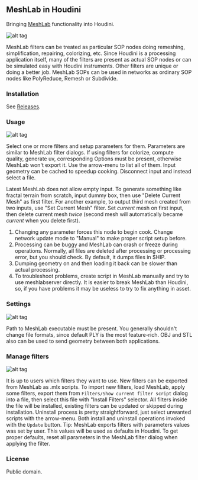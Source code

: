 ## MeshLab in Houdini

Bringing [MeshLab](http://meshlab.net/) functionality into Houdini.

![alt tag](http://i.imgur.com/6GCDgxq.png)

MeshLab filters can be treated as particular SOP nodes doing remeshing, simplification, repairing, colorizing, etc. Since Houdini is a processing application itself, many of the filters are present as actual SOP nodes or can be simulated easy with Houdini instruments. Other filters are unique or doing a better job. MeshLab SOPs can be used in networks as ordinary SOP nodes like PolyReduce, Remesh or Subdivide.

### Installation
See [Releases](https://github.com/teared/meshlab-in-houdini/releases).

### Usage
![alt tag](http://i.imgur.com/32znbzM.png)

Select one or more filters and setup parameters for them. Parameters are similar to MeshLab filter dialogs. If using filters for colorize, compute quality, generate uv, corresponding Options must be present, otherwise MeshLab won't export it. Use the arrow-menu to list all of them. Input geometry can be cached to speedup cooking. Disconnect input and instead select a file.

Latest MeshLab does not allow empty input. To generate something like fractal terrain from scratch, input dummy box, then use "Delete Current Mesh" as first filter. For another example, to output third mesh created from two inputs, use "Set Current Mesh" filter. Set *current* mesh on first input, then delete current mesh *twice* (second mesh will automatically became *current* when you delete first).

1. Changing any parameter forces this node to begin cook. Change network update mode to "Manual" to make proper script setup before.
2. Processing can be buggy and MeshLab can crash or freeze during operations. Normally, all files are deleted after processing or processing error, but you should check. By default, it dumps files in $HIP.
3. Dumping geometry on and then loading it back can be slower than actual processing.
4. To troubleshoot problems, create script in MeshLab manually and try to use meshlabserver directly. It is easier to break MeshLab than Houdini, so, if you have problems it may be useless to try to fix anything in asset.

### Settings
![alt tag](http://i.imgur.com/4w7breX.png)

Path to MeshLab executable must be present. You generally shouldn't change file formats, since default PLY is the most feature-rich. OBJ and STL also can be used to send geometry between both applications.

### Manage filters
![alt tag](http://i.imgur.com/01DuNRo.png)

It is up to users which filters they want to use. New filters can be exported from MeshLab as .mlx scripts. To import new filters, load MeshLab, apply some filters, export them from `Filters/Show current filter script` dialog into a file, then select this file with "Install Filters" selector. All filters inside the file will be installed, existing filters can be updated or skipped during installation. Uninstall process is pretty straightforward, just select unwanted scripts with the arrow-menu. Both install and uninstall operations invoked with the `Update` button. Tip: MeshLab exports filters with parameters values was set by user. This values will be used as defaults in Houdini. To get proper defaults, reset all parameters in the MeshLab filter dialog when applying the filter.

### License
Public domain.
